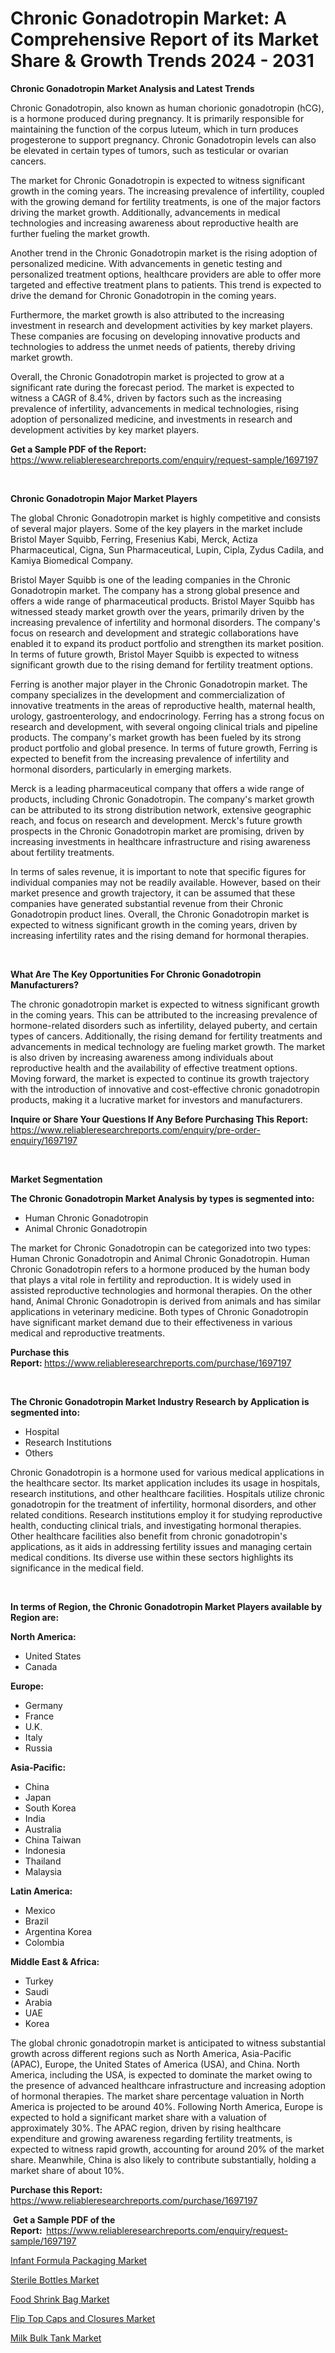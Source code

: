 <p><h1>Chronic Gonadotropin Market: A Comprehensive Report of its Market Share & Growth Trends 2024 - 2031</h1></p><p><strong>Chronic Gonadotropin Market Analysis and Latest Trends</strong></p>
<p><p>Chronic Gonadotropin, also known as human chorionic gonadotropin (hCG), is a hormone produced during pregnancy. It is primarily responsible for maintaining the function of the corpus luteum, which in turn produces progesterone to support pregnancy. Chronic Gonadotropin levels can also be elevated in certain types of tumors, such as testicular or ovarian cancers.</p><p>The market for Chronic Gonadotropin is expected to witness significant growth in the coming years. The increasing prevalence of infertility, coupled with the growing demand for fertility treatments, is one of the major factors driving the market growth. Additionally, advancements in medical technologies and increasing awareness about reproductive health are further fueling the market growth.</p><p>Another trend in the Chronic Gonadotropin market is the rising adoption of personalized medicine. With advancements in genetic testing and personalized treatment options, healthcare providers are able to offer more targeted and effective treatment plans to patients. This trend is expected to drive the demand for Chronic Gonadotropin in the coming years.</p><p>Furthermore, the market growth is also attributed to the increasing investment in research and development activities by key market players. These companies are focusing on developing innovative products and technologies to address the unmet needs of patients, thereby driving market growth.</p><p>Overall, the Chronic Gonadotropin market is projected to grow at a significant rate during the forecast period. The market is expected to witness a CAGR of 8.4%, driven by factors such as the increasing prevalence of infertility, advancements in medical technologies, rising adoption of personalized medicine, and investments in research and development activities by key market players.</p></p>
<p><strong>Get a Sample PDF of the Report:&nbsp;</strong> <a href="https://www.reliableresearchreports.com/enquiry/request-sample/1697197">https://www.reliableresearchreports.com/enquiry/request-sample/1697197</a></p>
<p>&nbsp;</p>
<p><strong>Chronic Gonadotropin Major Market Players</strong></p>
<p><p>The global Chronic Gonadotropin market is highly competitive and consists of several major players. Some of the key players in the market include Bristol Mayer Squibb, Ferring, Fresenius Kabi, Merck, Actiza Pharmaceutical, Cigna, Sun Pharmaceutical, Lupin, Cipla, Zydus Cadila, and Kamiya Biomedical Company.</p><p>Bristol Mayer Squibb is one of the leading companies in the Chronic Gonadotropin market. The company has a strong global presence and offers a wide range of pharmaceutical products. Bristol Mayer Squibb has witnessed steady market growth over the years, primarily driven by the increasing prevalence of infertility and hormonal disorders. The company's focus on research and development and strategic collaborations have enabled it to expand its product portfolio and strengthen its market position. In terms of future growth, Bristol Mayer Squibb is expected to witness significant growth due to the rising demand for fertility treatment options.</p><p>Ferring is another major player in the Chronic Gonadotropin market. The company specializes in the development and commercialization of innovative treatments in the areas of reproductive health, maternal health, urology, gastroenterology, and endocrinology. Ferring has a strong focus on research and development, with several ongoing clinical trials and pipeline products. The company's market growth has been fueled by its strong product portfolio and global presence. In terms of future growth, Ferring is expected to benefit from the increasing prevalence of infertility and hormonal disorders, particularly in emerging markets.</p><p>Merck is a leading pharmaceutical company that offers a wide range of products, including Chronic Gonadotropin. The company's market growth can be attributed to its strong distribution network, extensive geographic reach, and focus on research and development. Merck's future growth prospects in the Chronic Gonadotropin market are promising, driven by increasing investments in healthcare infrastructure and rising awareness about fertility treatments.</p><p>In terms of sales revenue, it is important to note that specific figures for individual companies may not be readily available. However, based on their market presence and growth trajectory, it can be assumed that these companies have generated substantial revenue from their Chronic Gonadotropin product lines. Overall, the Chronic Gonadotropin market is expected to witness significant growth in the coming years, driven by increasing infertility rates and the rising demand for hormonal therapies.</p></p>
<p>&nbsp;</p>
<p><strong>What Are The Key Opportunities For Chronic Gonadotropin Manufacturers?</strong></p>
<p><p>The chronic gonadotropin market is expected to witness significant growth in the coming years. This can be attributed to the increasing prevalence of hormone-related disorders such as infertility, delayed puberty, and certain types of cancers. Additionally, the rising demand for fertility treatments and advancements in medical technology are fueling market growth. The market is also driven by increasing awareness among individuals about reproductive health and the availability of effective treatment options. Moving forward, the market is expected to continue its growth trajectory with the introduction of innovative and cost-effective chronic gonadotropin products, making it a lucrative market for investors and manufacturers.</p></p>
<p><strong>Inquire or Share Your Questions If Any Before Purchasing This Report:</strong> <a href="https://www.reliableresearchreports.com/enquiry/pre-order-enquiry/1697197">https://www.reliableresearchreports.com/enquiry/pre-order-enquiry/1697197</a></p>
<p>&nbsp;</p>
<p><strong>Market Segmentation</strong></p>
<p><strong>The Chronic Gonadotropin Market Analysis by types is segmented into:</strong></p>
<p><ul><li>Human Chronic Gonadotropin</li><li>Animal Chronic Gonadotropin</li></ul></p>
<p><p>The market for Chronic Gonadotropin can be categorized into two types: Human Chronic Gonadotropin and Animal Chronic Gonadotropin. Human Chronic Gonadotropin refers to a hormone produced by the human body that plays a vital role in fertility and reproduction. It is widely used in assisted reproductive technologies and hormonal therapies. On the other hand, Animal Chronic Gonadotropin is derived from animals and has similar applications in veterinary medicine. Both types of Chronic Gonadotropin have significant market demand due to their effectiveness in various medical and reproductive treatments.</p></p>
<p><strong>Purchase this Report:&nbsp;</strong><a href="https://www.reliableresearchreports.com/purchase/1697197">https://www.reliableresearchreports.com/purchase/1697197</a></p>
<p>&nbsp;</p>
<p><strong>The Chronic Gonadotropin Market Industry Research by Application is segmented into:</strong></p>
<p><ul><li>Hospital</li><li>Research Institutions</li><li>Others</li></ul></p>
<p><p>Chronic Gonadotropin is a hormone used for various medical applications in the healthcare sector. Its market application includes its usage in hospitals, research institutions, and other healthcare facilities. Hospitals utilize chronic gonadotropin for the treatment of infertility, hormonal disorders, and other related conditions. Research institutions employ it for studying reproductive health, conducting clinical trials, and investigating hormonal therapies. Other healthcare facilities also benefit from chronic gonadotropin's applications, as it aids in addressing fertility issues and managing certain medical conditions. Its diverse use within these sectors highlights its significance in the medical field.</p></p>
<p>&nbsp;</p>
<p><strong>In terms of Region, the Chronic Gonadotropin Market Players available by Region are:</strong></p>
<p>
    <p> <strong> North America: </strong>
        <ul>
            <li>United States</li>
            <li>Canada</li>
        </ul>
        </p> 
    <p> <strong> Europe: </strong>
        <ul>
            <li>Germany</li>
            <li>France</li>
            <li>U.K.</li>
            <li>Italy</li>
            <li>Russia</li>
        </ul>
        </p> 
    <p> <strong> Asia-Pacific: </strong>
        <ul>
            <li>China</li>
            <li>Japan</li>
            <li>South Korea</li>
            <li>India</li>
            <li>Australia</li>
            <li>China Taiwan</li>
            <li>Indonesia</li>
            <li>Thailand</li>
            <li>Malaysia</li>
        </ul>
        </p> 
    <p> <strong> Latin America: </strong>
        <ul>
            <li>Mexico</li>
            <li>Brazil</li>
            <li>Argentina Korea</li>
            <li>Colombia</li>
        </ul>
        </p> 
    <p> <strong> Middle East & Africa: </strong>
        <ul>
            <li>Turkey</li>
            <li>Saudi</li>
            <li>Arabia</li>
            <li>UAE</li>
            <li>Korea</li>
        </ul>
    </p>
    </p>
<p><p>The global chronic gonadotropin market is anticipated to witness substantial growth across different regions such as North America, Asia-Pacific (APAC), Europe, the United States of America (USA), and China. North America, including the USA, is expected to dominate the market owing to the presence of advanced healthcare infrastructure and increasing adoption of hormonal therapies. The market share percentage valuation in North America is projected to be around 40%. Following North America, Europe is expected to hold a significant market share with a valuation of approximately 30%. The APAC region, driven by rising healthcare expenditure and growing awareness regarding fertility treatments, is expected to witness rapid growth, accounting for around 20% of the market share. Meanwhile, China is also likely to contribute substantially, holding a market share of about 10%.</p></p>
<p><strong>Purchase this Report: </strong><a href="https://www.reliableresearchreports.com/purchase/1697197">https://www.reliableresearchreports.com/purchase/1697197</a></p>
<p>&nbsp;<strong>Get a Sample PDF of the Report:&nbsp;&nbsp;</strong><a href="https://www.reliableresearchreports.com/enquiry/request-sample/1697197">https://www.reliableresearchreports.com/enquiry/request-sample/1697197</a></p>
<p><strong></strong></p>
<p><p><a href="https://github.com/jlrg110/Market-Research-Report-List-1/blob/main/infant-formula-packaging-market.md">Infant Formula Packaging Market</a></p><p><a href="https://github.com/jodemen/Market-Research-Report-List-1/blob/main/sterile-bottles-market.md">Sterile Bottles Market</a></p><p><a href="https://github.com/tilico28/Market-Research-Report-List-1/blob/main/food-shrink-bag-market.md">Food Shrink Bag Market</a></p><p><a href="https://github.com/dx0328/Market-Research-Report-List-1/blob/main/flip-top-caps-and-closures-market.md">Flip Top Caps and Closures Market</a></p><p><a href="https://github.com/lubmix/Market-Research-Report-List-1/blob/main/milk-bulk-tank-market.md">Milk Bulk Tank Market</a></p></p>